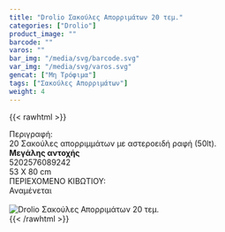 ```yaml
---
title: "Drolio Σακούλες Απορριμάτων 20 τεμ."
categories: ["Drolio"]
product_image: ""
barcode: ""
varos: ""
bar_img: "/media/svg/barcode.svg"
var_img: "/media/svg/varos.svg"
gencat: ["Μη Τρόφιμα"]
tags: ["Σακούλες Απορριμάτων"]
weight: 4
---
```

{{< rawhtml >}}

<div class="sload149"><div class="product"><div id="sistatika">Περιγραφή:</div><div class="alltext">20 Σακούλες απορριμμάτων με αστεροειδή ραφή (50lt).<br><strong>Μεγάλης αντοχής</strong></div><div id="barcode"><div id="barimage1"></div><span id="bartext">5202576089242</span></div><div id="varos"><div id="dimimg"></div><span id="varostext">53 X 80 cm</span></div><div id="kivotio">ΠΕΡΙΕΧΟΜΕΝΟ ΚΙΒΩΤΙΟΥ:<br>Αναμένεται</div><br><div class="pimg"><img alt="Drolio Σακούλες Απορριμάτων 20 τεμ." title="Drolio Σακούλες Απορριμάτων 20 τεμ." src="/media/images/drolio-sakoules-aporrimatwn-20-tem.jpg"></div></div></div>
{{< /rawhtml >}}


